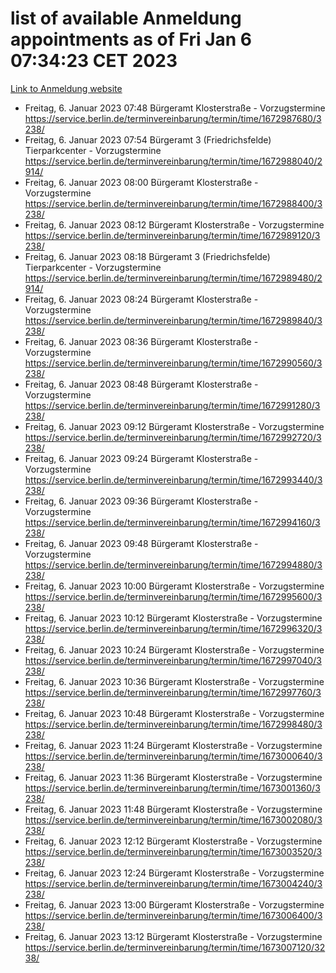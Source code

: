 # list of available Anmeldung appointments as of Fri Jan  6 07:34:23 CET 2023
[Link to Anmeldung website](https://service.berlin.de/terminvereinbarung/termin/tag.php?termin=0&anliegen[]=120686&dienstleisterlist=122210,122217,327316,122219,327312,122227,327314,122231,327346,122243,327348,122252,329742,122260,329745,122262,329748,122254,329751,122271,327278,122273,327274,122277,327276,330436,122280,327294,122282,327290,122284,327292,327539,122291,327270,122285,327266,122286,327264,122296,327268,150230,329760,122301,327282,122297,327286,122294,327284,122312,329763,122314,329775,122304,327330,122311,327334,122309,327332,122281,327352,122279,329772,122276,327324,122274,327326,122267,329766,122246,327318,122251,327320,122257,327322,122208,327298,122226,327300,121362,121364&herkunft=http%3A%2F%2Fservice.berlin.de%2Fdienstleistung%2F120686%2F)
- Freitag, 6. Januar 2023 07:48 Bürgeramt Klosterstraße - Vorzugstermine https://service.berlin.de/terminvereinbarung/termin/time/1672987680/3238/
- Freitag, 6. Januar 2023 07:54 Bürgeramt 3 (Friedrichsfelde) Tierparkcenter - Vorzugstermine https://service.berlin.de/terminvereinbarung/termin/time/1672988040/2914/
- Freitag, 6. Januar 2023 08:00 Bürgeramt Klosterstraße - Vorzugstermine https://service.berlin.de/terminvereinbarung/termin/time/1672988400/3238/
- Freitag, 6. Januar 2023 08:12 Bürgeramt Klosterstraße - Vorzugstermine https://service.berlin.de/terminvereinbarung/termin/time/1672989120/3238/
- Freitag, 6. Januar 2023 08:18 Bürgeramt 3 (Friedrichsfelde) Tierparkcenter - Vorzugstermine https://service.berlin.de/terminvereinbarung/termin/time/1672989480/2914/
- Freitag, 6. Januar 2023 08:24 Bürgeramt Klosterstraße - Vorzugstermine https://service.berlin.de/terminvereinbarung/termin/time/1672989840/3238/
- Freitag, 6. Januar 2023 08:36 Bürgeramt Klosterstraße - Vorzugstermine https://service.berlin.de/terminvereinbarung/termin/time/1672990560/3238/
- Freitag, 6. Januar 2023 08:48 Bürgeramt Klosterstraße - Vorzugstermine https://service.berlin.de/terminvereinbarung/termin/time/1672991280/3238/
- Freitag, 6. Januar 2023 09:12 Bürgeramt Klosterstraße - Vorzugstermine https://service.berlin.de/terminvereinbarung/termin/time/1672992720/3238/
- Freitag, 6. Januar 2023 09:24 Bürgeramt Klosterstraße - Vorzugstermine https://service.berlin.de/terminvereinbarung/termin/time/1672993440/3238/
- Freitag, 6. Januar 2023 09:36 Bürgeramt Klosterstraße - Vorzugstermine https://service.berlin.de/terminvereinbarung/termin/time/1672994160/3238/
- Freitag, 6. Januar 2023 09:48 Bürgeramt Klosterstraße - Vorzugstermine https://service.berlin.de/terminvereinbarung/termin/time/1672994880/3238/
- Freitag, 6. Januar 2023 10:00 Bürgeramt Klosterstraße - Vorzugstermine https://service.berlin.de/terminvereinbarung/termin/time/1672995600/3238/
- Freitag, 6. Januar 2023 10:12 Bürgeramt Klosterstraße - Vorzugstermine https://service.berlin.de/terminvereinbarung/termin/time/1672996320/3238/
- Freitag, 6. Januar 2023 10:24 Bürgeramt Klosterstraße - Vorzugstermine https://service.berlin.de/terminvereinbarung/termin/time/1672997040/3238/
- Freitag, 6. Januar 2023 10:36 Bürgeramt Klosterstraße - Vorzugstermine https://service.berlin.de/terminvereinbarung/termin/time/1672997760/3238/
- Freitag, 6. Januar 2023 10:48 Bürgeramt Klosterstraße - Vorzugstermine https://service.berlin.de/terminvereinbarung/termin/time/1672998480/3238/
- Freitag, 6. Januar 2023 11:24 Bürgeramt Klosterstraße - Vorzugstermine https://service.berlin.de/terminvereinbarung/termin/time/1673000640/3238/
- Freitag, 6. Januar 2023 11:36 Bürgeramt Klosterstraße - Vorzugstermine https://service.berlin.de/terminvereinbarung/termin/time/1673001360/3238/
- Freitag, 6. Januar 2023 11:48 Bürgeramt Klosterstraße - Vorzugstermine https://service.berlin.de/terminvereinbarung/termin/time/1673002080/3238/
- Freitag, 6. Januar 2023 12:12 Bürgeramt Klosterstraße - Vorzugstermine https://service.berlin.de/terminvereinbarung/termin/time/1673003520/3238/
- Freitag, 6. Januar 2023 12:24 Bürgeramt Klosterstraße - Vorzugstermine https://service.berlin.de/terminvereinbarung/termin/time/1673004240/3238/
- Freitag, 6. Januar 2023 13:00 Bürgeramt Klosterstraße - Vorzugstermine https://service.berlin.de/terminvereinbarung/termin/time/1673006400/3238/
- Freitag, 6. Januar 2023 13:12 Bürgeramt Klosterstraße - Vorzugstermine https://service.berlin.de/terminvereinbarung/termin/time/1673007120/3238/
